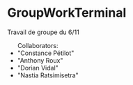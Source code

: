 # GroupWorkTerminal
Travail de groupe du 6/11

<ul>Collaborators:
  <li>"Constance Pétilot"</li>
  <li>"Anthony Roux"</li>
  <li>"Dorian Vidal"</li>
  <li>"Nastia Ratsimisetra"</li>
</ul>
